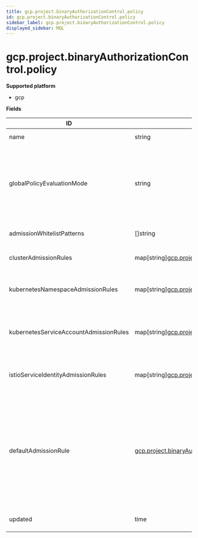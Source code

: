 ```yaml
---
title: gcp.project.binaryAuthorizationControl.policy
id: gcp.project.binaryAuthorizationControl.policy
sidebar_label: gcp.project.binaryAuthorizationControl.policy
displayed_sidebar: MQL
---
```


# gcp.project.binaryAuthorizationControl.policy

**Supported platform**

- gcp

**Fields**

| ID                                     | TYPE                                                                                                                       | DESCRIPTION                                                                                                                              |
| -------------------------------------- | -------------------------------------------------------------------------------------------------------------------------- | ---------------------------------------------------------------------------------------------------------------------------------------- |
| name                                   | string                                                                                                                     | The resource name                                                                                                                        |
| globalPolicyEvaluationMode             | string                                                                                                                     | Controls the evaluation of a Google-maintained global admission policy for common system-level images                                    |
| admissionWhitelistPatterns             | &#91;&#93;string                                                                                                           | Admission policy allowlisting                                                                                                            |
| clusterAdmissionRules                  | map[string][gcp.project.binaryAuthorizationControl.admissionRule](gcp.project.binaryauthorizationcontrol.admissionrule.md) | Per-cluster admission rules                                                                                                              |
| kubernetesNamespaceAdmissionRules      | map[string][gcp.project.binaryAuthorizationControl.admissionRule](gcp.project.binaryauthorizationcontrol.admissionrule.md) | Per-kubernetes-namespace admission rules                                                                                                 |
| kubernetesServiceAccountAdmissionRules | map[string][gcp.project.binaryAuthorizationControl.admissionRule](gcp.project.binaryauthorizationcontrol.admissionrule.md) | Per-kubernetes-service-account admission rules                                                                                           |
| istioServiceIdentityAdmissionRules     | map[string][gcp.project.binaryAuthorizationControl.admissionRule](gcp.project.binaryauthorizationcontrol.admissionrule.md) | Per-istio-service-identity admission rules                                                                                               |
| defaultAdmissionRule                   | [gcp.project.binaryAuthorizationControl.admissionRule](gcp.project.binaryauthorizationcontrol.admissionrule.md)            | Default admission rule for a cluster without a per-cluster, per-kubernetes-service-account, or per-istio-service-identity admission rule |
| updated                                | time                                                                                                                       | Time when the policy was last updated                                                                                                    |
